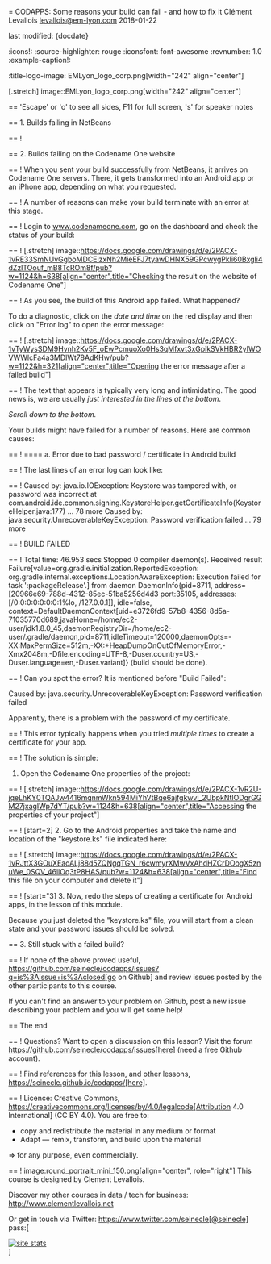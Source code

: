 = CODAPPS: Some reasons your build can fail - and how to fix it
Clément Levallois <levallois@em-lyon.com>
2018-01-22

last modified: {docdate}

:icons!:
:source-highlighter: rouge
:iconsfont: font-awesome
:revnumber: 1.0
:example-caption!:


:title-logo-image: EMLyon_logo_corp.png[width="242" align="center"]

[.stretch]
image::EMLyon_logo_corp.png[width="242" align="center"]

==  'Escape' or 'o' to see all sides, F11 for full screen, 's' for speaker notes

==  1. Builds failing in NetBeans

==  !

==  2. Builds failing on the Codename One website

==  !
When you sent your build successfully from NetBeans, it arrives on Codename One servers. There, it gets transformed into an Android app or an iPhone app, depending on what you requested.

==  !
A number of reasons can make your build terminate with an error at this stage.

==  !
Login to www.codenameone.com, go on the dashboard and check the status of your build:

==  !
[.stretch]
image::https://docs.google.com/drawings/d/e/2PACX-1vRE33SmNUvGgboMDCEizxNh2MieEFJ7tyawDHNX59GPcwygPkli60Bxgli4dZzlTOouf_mB8TcROm8f/pub?w=1124&h=638[align="center",title="Checking the result on the website of Codename One"]

==  !
As you see, the build of this Android app failed. What happened?

To do a diagnostic, click on the *date and time* on the red display and then click on "Error log" to open the error message:

==  !
[.stretch]
image::https://docs.google.com/drawings/d/e/2PACX-1vTyWysSDM9Hvnh2Kv5F_oEwPcmuoXo0Hs3qMfxvt3xGpikSVkHBR2yIWOVWWlcFa4a3MDlWt78AdKHw/pub?w=1122&h=321[align="center",title="Opening the error message after a failed build"]

==  !
The text that appears is typically very long and intimidating. The good news is, we are usually *just interested in the lines at the bottom*.

*Scroll down to the bottom.*

Your builds might have failed for a number of reasons. Here are common causes:

==  !
==== a. Error due to bad password / certificate in Android build

==  !
The last lines of an error log can look like:

==  !
 Caused by: java.io.IOException: Keystore was tampered with, or password was incorrect
 at com.android.ide.common.signing.KeystoreHelper.getCertificateInfo(KeystoreHelper.java:177)
 ... 78 more
 Caused by: java.security.UnrecoverableKeyException: Password verification failed
 ... 79 more

==  !
 BUILD FAILED

==  !
 Total time: 46.953 secs
 Stopped 0 compiler daemon(s).
 Received result Failure[value=org.gradle.initialization.ReportedException: org.gradle.internal.exceptions.LocationAwareException: Execution failed for task ':packageRelease'.] from daemon DaemonInfo{pid=8711, address=[20966e69-788d-4312-85ec-51ba5256d4d3 port:35105, addresses:[/0:0:0:0:0:0:0:1%lo, /127.0.0.1]], idle=false, context=DefaultDaemonContext[uid=e3726fd9-57b8-4356-8d5a-71035770d689,javaHome=/home/ec2-user/jdk1.8.0_45,daemonRegistryDir=/home/ec2-user/.gradle/daemon,pid=8711,idleTimeout=120000,daemonOpts=-XX:MaxPermSize=512m,-XX:+HeapDumpOnOutOfMemoryError,-Xmx2048m,-Dfile.encoding=UTF-8,-Duser.country=US,-Duser.language=en,-Duser.variant]} (build should be done).

==  !
Can you spot the error? It is mentioned before "Build Failed":

 Caused by: java.security.UnrecoverableKeyException: Password verification failed

Apparently, there is a problem with the password of my certificate.

==  !
This error typically happens when you tried *multiple times* to create a certificate for your app.

==  !
The solution is simple:

1. Open the Codename One properties of the project:

==  !
[.stretch]
image::https://docs.google.com/drawings/d/e/2PACX-1vR2U-jqeLhKY0TQAJw4416mqnmWkn594MiYhVtBqe6ajfgkwvi_2UbpkNtlODgrGGM27jxagIWp7dYT/pub?w=1124&h=638[align="center",title="Accessing the properties of your project"]

==  !
[start=2]
2. Go to the Android properties and take the name and location of the "keystore.ks" file indicated here:

==  !
[.stretch]
image::https://docs.google.com/drawings/d/e/2PACX-1vRJttX3GOuXEaoALj88d5ZQNgqTGN_r6cwmyrXMwVxAhdHZCrDOogX5znuWe_0SQV_46llOq3tP8HAS/pub?w=1124&h=638[align="center",title="Find this file on your computer and delete it"]

==  !
[start="3]
3. Now, redo the steps of creating a certificate for Android apps, in the lesson of this module.

Because you just deleted the "keystore.ks" file, you will start from a clean state and your password issues should be solved.

==  3. Still stuck with a failed build?

==  !
If none of the above proved useful, https://github.com/seinecle/codapps/issues?q=is%3Aissue+is%3Aclosed[go on Github] and review issues posted by the other participants to this course.

If you can't find an answer to your problem on Github, post a new issue describing your problem and you will get some help!


==  The end

==  !
Questions? Want to open a discussion on this lesson? Visit the forum https://github.com/seinecle/codapps/issues[here] (need a free Github account).

==  !
Find references for this lesson, and other lessons, https://seinecle.github.io/codapps/[here].

==  !
Licence: Creative Commons, https://creativecommons.org/licenses/by/4.0/legalcode[Attribution 4.0 International] (CC BY 4.0).
You are free to:

- copy and redistribute the material in any medium or format
- Adapt — remix, transform, and build upon the material

=> for any purpose, even commercially.

==  !
image:round_portrait_mini_150.png[align="center", role="right"]
This course is designed by Clement Levallois.

Discover my other courses in data / tech for business: http://www.clementlevallois.net

Or get in touch via Twitter: https://www.twitter.com/seinecle[@seinecle]
pass:[    <!-- Start of StatCounter Code for Default Guide -->
    <script type="text/javascript">
        var sc_project = 11592657;
        var sc_invisible = 1;
        var sc_security = "11592657";
        var scJsHost = (("https:" == document.location.protocol) ?
            "https://secure." : "http://www.");
        document.write("<sc" + "ript type='text/javascript' src='" +
            scJsHost +
            "statcounter.com/counter/counter.js'></" + "script>");
    </script>
    <noscript><div class="statcounter"><a title="site stats"
    href="http://statcounter.com/" target="_blank"><img
    class="statcounter"
    src="//c.statcounter.com/11592657/0/11592657/1/" alt="site
    stats"></a></div></noscript>
    <!-- End of StatCounter Code for Default Guide -->]
